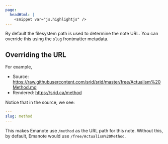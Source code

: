 ```yaml
---
page:
  headHtml: |
    <snippet var="js.highlightjs" />
---
```

By default the filesystem path is used to determine the note URL. You can override this using the `slug` frontmatter metadata.

## Overriding the URL

For example,

- Source: https://raw.githubusercontent.com/srid/srid/master/free/Actualism%20Method.md
- Rendered: https://srid.ca/method

Notice that in the source, we see:

```yaml
---
slug: method
---
```

This makes Emanote use `/method` as the URL path for this note. Without this, by default, Emanote would use `/free/Actualism%20Method`.

